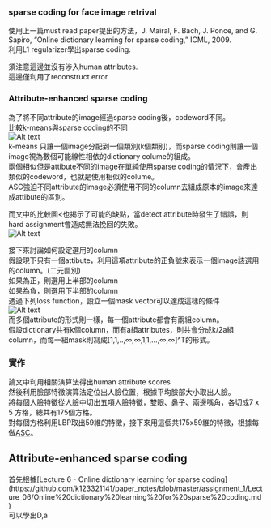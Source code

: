 

### sparse coding for face image retrival

使用上一篇must read paper提出的方法，J. Mairal, F. Bach, J. Ponce, and G. Sapiro, “Online dictionary learning
for sparse coding,” ICML, 2009.</br>
利用L1 regularizer學出sparse coding.</br>

須注意這邊並沒有涉入human attributes.</br>
這邊僅利用了reconstruct error</br>

### Attribute-enhanced sparse coding

為了將不同attribute的image經過sparse coding後，codeword不同。</br>
比較k-means與sparse coding的不同</br>
![Alt text][1]</br>
k-means 只讓一個image分配到一個類別(k個類別)，而sparse coding則讓一個image視為數個可能線性相依的dictionary colume的組成。</br>
兩個相似但是attibute不同的image在單純使用sparse coding的情況下，會產出類似的codeword，也就是使用相似的colume。</br>
ASC強迫不同attribute的image必須使用不同的column去組成原本的image來達成attibute的區別。</br>

而文中的比較圖<也揭示了可能的缺點，當detect attribute時發生了錯誤，則hard assignment會造成無法挽回的失敗。</br>
![Alt text][2]</br>

接下來討論如何設定選用的column</br>
假設現下只有一個attibute，利用這項attribute的正負號來表示一個image該選用的column。(二元區別)</br>
如果為正，則選用上半部的column</br>
如果為負，則選用下半部的column</br>
透過下列loss function，設立一個mask vector可以達成這樣的條件</br>
![Alt text][3]</br>
而多個attribute的形式則一樣，每一個attribute都會有兩組column。</br>
假設dictionary共有k個column，而有a組attributes，則共會分成k/2a組column，而每一組mask則寫成[1,1,..,∞,∞,1,1,...,∞,∞]^T的形式。</br>

### 實作

論文中利用相關演算法得出human attribute scores</br>
然後利用臉部特徵演算法定位出人臉位置，根據平均臉部大小取出人臉。</br>
將每個人臉特徵從人臉中切出五項人臉特徵，雙眼、鼻子、兩邊嘴角，各切成7 x 5 方格，總共有175個方格。</br>
對每個方格利用LBP取出59維的特徵，接下來用這個共175x59維的特徵，根據每做[ASC](#ASC)。</br>


<h2 id="ASC">Attribute-enhanced sparse coding</h2>
首先根據[Lecture 6 - Online dictionary learning for sparse coding](https://github.com/k123321141/paper_notes/blob/master/assignment_1/Lecture_06/Online%20dictionary%20learning%20for%20sparse%20coding.md)</br>
可以學出D,a</br>



[1]: https://github.com/k123321141/paper_notes/blob/master/class/img1.png
[2]: https://github.com/k123321141/paper_notes/blob/master/hw/hw1/fig4.png
[3]: https://github.com/k123321141/paper_notes/blob/master/hw/hw1/equ3.png

